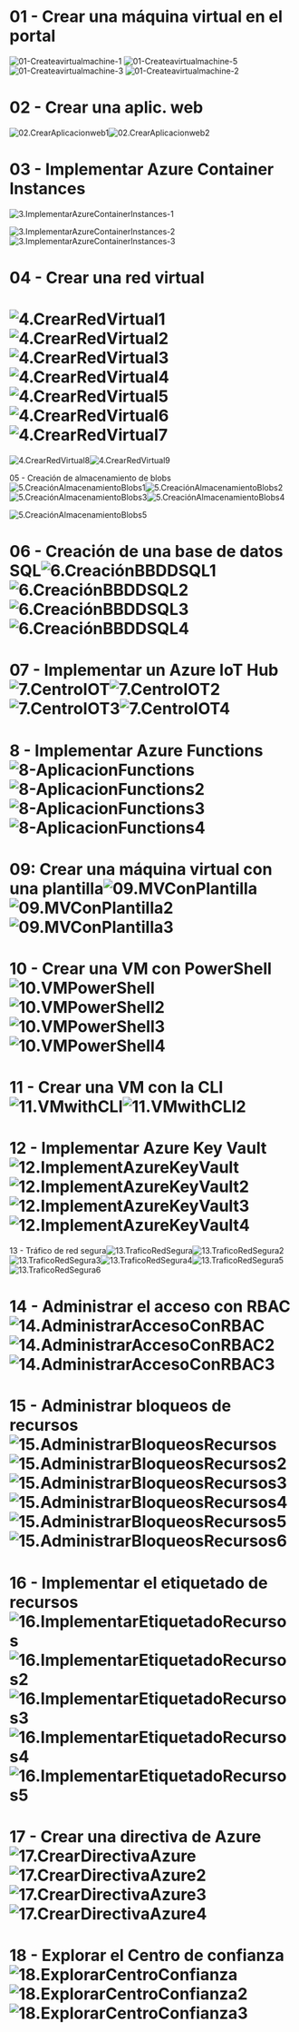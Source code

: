 # 01 - Crear una máquina virtual en el portal



![01-Createavirtualmachine-1](Evidencias/01-Createavirtualmachine-1.jpg)
![01-Createavirtualmachine-5](Evidencias/01-Createavirtualmachine-5.jpg)
![01-Createavirtualmachine-3](Evidencias/01-Createavirtualmachine-3.jpg)
![01-Createavirtualmachine-2](Evidencias/01-Createavirtualmachine-4.jpg)

# 02 - Crear una aplic. web

![02.CrearAplicacionweb1](Evidencias/02.CrearAplicacionweb1.jpg)![02.CrearAplicacionweb2](Evidencias/02.CrearAplicacionweb2.jpg)

# 03 - Implementar Azure Container Instances

![3.ImplementarAzureContainerInstances-1](Evidencias/3.ImplementarAzureContainerInstances-1.jpg)

![3.ImplementarAzureContainerInstances-2](Evidencias/3.ImplementarAzureContainerInstances-2.jpg)![3.ImplementarAzureContainerInstances-3](Evidencias/3.ImplementarAzureContainerInstances-3.jpg)

# 04 - Crear una red virtual

# ![4.CrearRedVirtual1](Evidencias/4.CrearRedVirtual1.jpg)![4.CrearRedVirtual2](Evidencias/4.CrearRedVirtual2.jpg)![4.CrearRedVirtual3](Evidencias/4.CrearRedVirtual3.jpg)![4.CrearRedVirtual4](Evidencias/4.CrearRedVirtual4.jpg)![4.CrearRedVirtual5](Evidencias/4.CrearRedVirtual5.jpg)![4.CrearRedVirtual6](Evidencias/4.CrearRedVirtual6.jpg)![4.CrearRedVirtual7](Evidencias/4.CrearRedVirtual7.jpg)

![4.CrearRedVirtual8](Evidencias/4.CrearRedVirtual8.jpg)![4.CrearRedVirtual9](Evidencias/4.CrearRedVirtual9.jpg)

05 - Creación de almacenamiento de blobs![5.CreaciónAlmacenamientoBlobs1](Evidencias/5.CreaciónAlmacenamientoBlobs1.jpg)![5.CreaciónAlmacenamientoBlobs2](Evidencias/5.CreaciónAlmacenamientoBlobs2.jpg)![5.CreaciónAlmacenamientoBlobs3](Evidencias/5.CreaciónAlmacenamientoBlobs3.jpg)![5.CreaciónAlmacenamientoBlobs4](Evidencias/5.CreaciónAlmacenamientoBlobs4.jpg)

![5.CreaciónAlmacenamientoBlobs5](Evidencias/5.CreaciónAlmacenamientoBlobs5.jpg)

# 06 - Creación de una base de datos SQL![6.CreaciónBBDDSQL1](Evidencias/6.CreaciónBBDDSQL1.jpg)![6.CreaciónBBDDSQL2](Evidencias/6.CreaciónBBDDSQL2.jpg)![6.CreaciónBBDDSQL3](Evidencias/6.CreaciónBBDDSQL3.jpg)![6.CreaciónBBDDSQL4](Evidencias/6.CreaciónBBDDSQL4.jpg)





# 07 - Implementar un Azure IoT Hub![7.CentroIOT](Evidencias/7.CentroIOT.jpg)![7.CentroIOT2](Evidencias/7.CentroIOT2.jpg)![7.CentroIOT3](Evidencias/7.CentroIOT3.jpg)![7.CentroIOT4](Evidencias/7.CentroIOT4.jpg)

# 8 - Implementar Azure Functions![8-AplicacionFunctions](Evidencias/8-AplicacionFunctions.jpg)![8-AplicacionFunctions2](Evidencias/8-AplicacionFunctions2.jpg)![8-AplicacionFunctions3](Evidencias/8-AplicacionFunctions3.jpg)![8-AplicacionFunctions4](Evidencias/8-AplicacionFunctions4.jpg)

# 09: Crear una máquina virtual con una plantilla![09.MVConPlantilla](Evidencias/09.MVConPlantilla.jpg)![09.MVConPlantilla2](Evidencias/09.MVConPlantilla2.jpg)![09.MVConPlantilla3](Evidencias/09.MVConPlantilla3.jpg)

# 10 - Crear una VM con PowerShell![10.VMPowerShell](Evidencias/10.VMPowerShell.jpg)![10.VMPowerShell2](Evidencias/10.VMPowerShell2.jpg)![10.VMPowerShell3](Evidencias/10.VMPowerShell3.jpg)![10.VMPowerShell4](Evidencias/10.VMPowerShell4.jpg)

# 11 - Crear una VM con la CLI![11.VMwithCLI](Evidencias/11.VMwithCLI.jpg)![11.VMwithCLI2](Evidencias/11.VMwithCLI2.jpg)

# 12 - Implementar Azure Key Vault![12.ImplementAzureKeyVault](Evidencias/12.ImplementAzureKeyVault.jpg)![12.ImplementAzureKeyVault2](Evidencias/12.ImplementAzureKeyVault2.jpg)![12.ImplementAzureKeyVault3](Evidencias/12.ImplementAzureKeyVault3.jpg)![12.ImplementAzureKeyVault4](Evidencias/12.ImplementAzureKeyVault4.jpg)

13 - Tráfico de red segura![13.TraficoRedSegura](Evidencias/13.TraficoRedSegura.jpg)![13.TraficoRedSegura2](Evidencias/13.TraficoRedSegura2.jpg)![13.TraficoRedSegura3](Evidencias/13.TraficoRedSegura3.jpg)![13.TraficoRedSegura4](Evidencias/13.TraficoRedSegura4.jpg)![13.TraficoRedSegura5](Evidencias/13.TraficoRedSegura5.jpg)![13.TraficoRedSegura6](Evidencias/13.TraficoRedSegura6.jpg)

# 14 - Administrar el acceso con RBAC![14.AdministrarAccesoConRBAC](Evidencias/14.AdministrarAccesoConRBAC.jpg)![14.AdministrarAccesoConRBAC2](Evidencias/14.AdministrarAccesoConRBAC2.jpg)![14.AdministrarAccesoConRBAC3](Evidencias/14.AdministrarAccesoConRBAC3.jpg)

# 15 - Administrar bloqueos de recursos![15.AdministrarBloqueosRecursos](Evidencias/15.AdministrarBloqueosRecursos.jpg)![15.AdministrarBloqueosRecursos2](Evidencias/15.AdministrarBloqueosRecursos2.jpg)![15.AdministrarBloqueosRecursos3](Evidencias/15.AdministrarBloqueosRecursos3.jpg)![15.AdministrarBloqueosRecursos4](Evidencias/15.AdministrarBloqueosRecursos4.jpg)![15.AdministrarBloqueosRecursos5](Evidencias/15.AdministrarBloqueosRecursos5.jpg)![15.AdministrarBloqueosRecursos6](Evidencias/15.AdministrarBloqueosRecursos6.jpg)

# 16 - Implementar el etiquetado de recursos![16.ImplementarEtiquetadoRecursos](Evidencias/16.ImplementarEtiquetadoRecursos.jpg)![16.ImplementarEtiquetadoRecursos2](Evidencias\16.ImplementarEtiquetadoRecursos2.jpg)![16.ImplementarEtiquetadoRecursos3](Evidencias\16.ImplementarEtiquetadoRecursos3.jpg)![16.ImplementarEtiquetadoRecursos4](Evidencias/16.ImplementarEtiquetadoRecursos4.jpg)![16.ImplementarEtiquetadoRecursos5](Evidencias/16.ImplementarEtiquetadoRecursos5.jpg)

# 17 - Crear una directiva de Azure![17.CrearDirectivaAzure](Evidencias/17.CrearDirectivaAzure.jpg)![17.CrearDirectivaAzure2](Evidencias/17.CrearDirectivaAzure2.jpg)![17.CrearDirectivaAzure3](Evidencias/17.CrearDirectivaAzure3.jpg)![17.CrearDirectivaAzure4](Evidencias/17.CrearDirectivaAzure4.jpg)

# 18 - Explorar el Centro de confianza![18.ExplorarCentroConfianza](Evidencias/18.ExplorarCentroConfianza.jpg)![18.ExplorarCentroConfianza2](Evidencias\18.ExplorarCentroConfianza2.jpg)![18.ExplorarCentroConfianza3](Evidencias/18.ExplorarCentroConfianza3.jpg)